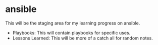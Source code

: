 # ansible

This will be the staging area for my learning progress on ansible.

- Playbooks: This will contain playbooks for specific uses.
- Lessons Learned: This will be more of a catch all for random notes.
